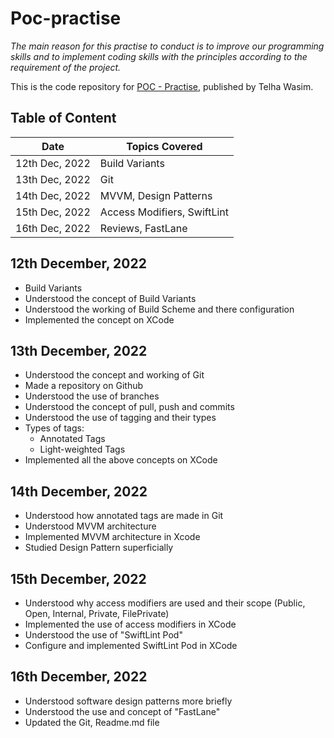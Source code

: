 # Poc-practise

<i>The main reason for this practise to conduct is to improve our programming skills and to implement coding skills with the principles according to the requirement of the project.</i>

This is the code repository for [POC - Practise](https://github.com/telhawasim/poc-practise), published by Telha Wasim.

## Table of Content

| Date           | Topics Covered              |
| -------------- | --------------------------- |
| 12th Dec, 2022 | Build Variants              |
| 13th Dec, 2022 | Git                         |
| 14th Dec, 2022 | MVVM, Design Patterns       |
| 15th Dec, 2022 | Access Modifiers, SwiftLint |
| 16th Dec, 2022 | Reviews, FastLane           |

## 12th December, 2022
* Build Variants
* Understood the concept of Build Variants
* Understood the working of Build Scheme and there configuration
* Implemented the concept on XCode

## 13th December, 2022
* Understood the concept and working of Git
* Made a repository on Github
* Understood the use of branches
* Understood the concept of pull, push and commits
* Understood the use of tagging and their types
* Types of tags:
  * Annotated Tags
  * Light-weighted Tags
* Implemented all the above concepts on XCode

## 14th December, 2022
* Understood how annotated tags are made in Git
* Understood MVVM architecture
* Implemented MVVM architecture in Xcode
* Studied Design Pattern superficially

## 15th December, 2022
* Understood why access modifiers are used and their scope (Public, Open, Internal, Private, FilePrivate)
* Implemented the use of access modifiers in XCode
* Understood the use of "SwiftLint Pod"
* Configure and implemented SwiftLint Pod in XCode

## 16th December, 2022
* Understood software design patterns more briefly
* Understood the use and concept of "FastLane"
* Updated the Git, Readme.md file
